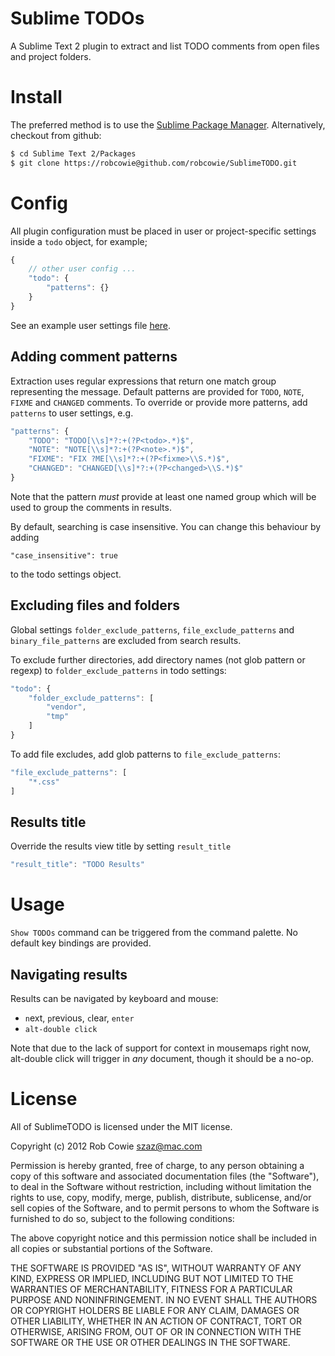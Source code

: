 # Sublime TODOs

A Sublime Text 2 plugin to extract and list TODO comments from open files and 
project folders.


# Install

The preferred method is to use the [Sublime Package Manager](http://wbond.net/sublime_packages/package_control). Alternatively, checkout from github:

```sh
$ cd Sublime Text 2/Packages
$ git clone https://robcowie@github.com/robcowie/SublimeTODO.git
```

# Config

All plugin configuration must be placed in user or project-specific settings inside a `todo` object, for example;

```javascript
{
    // other user config ...
    "todo": {
        "patterns": {}
    }
}
```

See an example user settings file [here](https://gist.github.com/2049887).

## Adding comment patterns

Extraction uses regular expressions that return one match group 
representing the message. Default patterns are provided for `TODO`, `NOTE`, `FIXME` 
and `CHANGED` comments.
To override or provide more patterns, add `patterns` to user settings, e.g.

```javascript
"patterns": {
    "TODO": "TODO[\\s]*?:+(?P<todo>.*)$",
    "NOTE": "NOTE[\\s]*?:+(?P<note>.*)$",
    "FIXME": "FIX ?ME[\\s]*?:+(?P<fixme>\\S.*)$",
    "CHANGED": "CHANGED[\\s]*?:+(?P<changed>\\S.*)$"
}
```

Note that the pattern _must_ provide at least one named group which will be used to group the comments in results.

By default, searching is case insensitive. You can change this behaviour by adding 

    "case_insensitive": true

to the todo settings object.

## Excluding files and folders

Global settings `folder_exclude_patterns`, `file_exclude_patterns` and `binary_file_patterns` are excluded from search results.

To exclude further directories, add directory names (not glob pattern or regexp) to `folder_exclude_patterns` in todo settings:

```javascript
"todo": {
    "folder_exclude_patterns": [
        "vendor", 
        "tmp"
    ]
}
```

To add file excludes, add glob patterns to `file_exclude_patterns`:

```javascript
"file_exclude_patterns": [
    "*.css"
]
```


## Results title

Override the results view title by setting `result_title`

```javascript
"result_title": "TODO Results"
```

# Usage

`Show TODOs` command can be triggered from the command palette. No default 
key bindings are provided.

## Navigating results

Results can be navigated by keyboard and mouse:

 * `n`ext, `p`revious, `c`lear, `enter`
 * `alt-double click`

 Note that due to the lack of support for context in mousemaps right now,
 alt-double click will trigger in _any_ document, though it should be a no-op.

# License

All of SublimeTODO is licensed under the MIT license.

Copyright (c) 2012 Rob Cowie <szaz@mac.com>

Permission is hereby granted, free of charge, to any person obtaining a copy of this software and associated documentation files (the "Software"), to deal in the Software without restriction, including without limitation the rights to use, copy, modify, merge, publish, distribute, sublicense, and/or sell copies of the Software, and to permit persons to whom the Software is furnished to do so, subject to the following conditions:

The above copyright notice and this permission notice shall be included in all copies or substantial portions of the Software.

THE SOFTWARE IS PROVIDED "AS IS", WITHOUT WARRANTY OF ANY KIND, EXPRESS OR IMPLIED, INCLUDING BUT NOT LIMITED TO THE WARRANTIES OF MERCHANTABILITY, FITNESS FOR A PARTICULAR PURPOSE AND NONINFRINGEMENT. IN NO EVENT SHALL THE AUTHORS OR COPYRIGHT HOLDERS BE LIABLE FOR ANY CLAIM, DAMAGES OR OTHER LIABILITY, WHETHER IN AN ACTION OF CONTRACT, TORT OR OTHERWISE, ARISING FROM, OUT OF OR IN CONNECTION WITH THE SOFTWARE OR THE USE OR OTHER DEALINGS IN THE SOFTWARE.